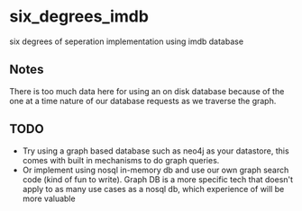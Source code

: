 # six_degrees_imdb
six degrees of seperation implementation using imdb database


## Notes

There is too much data here for using an on disk database because of the one at a time nature of our database requests as we traverse the graph.

## TODO

* Try using a graph based database such as neo4j as your datastore, this comes with built in mechanisms to do graph queries.
* Or implement using nosql in-memory db and use our own graph search code (kind of fun to write). Graph DB is a more specific tech that doesn't apply to as many use cases as a nosql db, which experience of will be more valuable
